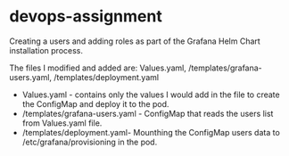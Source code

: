 # devops-assignment
Creating a users and adding roles as part of the Grafana Helm Chart installation process. 

The files I modified and added are: Values.yaml, /templates/grafana-users.yaml, /templates/deployment.yaml
* Values.yaml - contains only the values I would add in the file to create the ConfigMap and deploy it to the pod. 
* /templates/grafana-users.yaml - ConfigMap that reads the users list from Values.yaml file. 
* /templates/deployment.yaml- Mounthing the ConfigMap users data to /etc/grafana/provisioning in the pod. 

